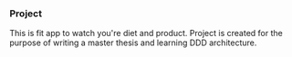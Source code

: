 ### Project

This is fit app to watch you're diet and product. Project  is created for the purpose of writing a 
master thesis and learning DDD architecture.
